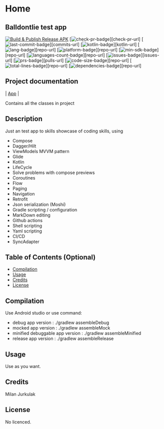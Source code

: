 # Home

## Balldontlie test app

[![Build & Publish Release APK](https://github.com/mimoccc/moneta-test/actions/workflows/build-gradle-project.yml/badge.svg)](https://github.com/mimoccc/moneta-test/actions/workflows/build-gradle-project.yml)
[![check-pr-badge](https://github.com/mimoccc/moneta-test/actions/workflows/check_pr.yml/badge.svg?branch=master)][check-pr-url]
[![last-commit-badge](https://img.shields.io/github/last-commit/mimoccc/moneta-test?color=FFC877)][commits-url]
[![kotlin-badge](https://img.shields.io/badge/Awesome-Kotlin-FFC877.svg)][kotlin-url]
[![lang-badge](https://img.shields.io/github/languages/top/mimoccc/moneta-test?color=FFC877)][repo-url]
[![platform-badge](https://img.shields.io/badge/Platform-Android-FFC877.svg)][repo-url]
[![min-sdk-badge](https://img.shields.io/badge/minSdkVersion-21-FFC877.svg)][repo-url]
[![languages-count-badge](https://img.shields.io/github/languages/count/mimoccc/moneta-test?color=FFC877)][repo-url]
[![issues-badge](https://img.shields.io/github/issues-raw/mimoccc/moneta-test?color=FFC877)][issues-url]
[![prs-badge](https://img.shields.io/badge/PRs-welcome-FFC877.svg)][pulls-url]
[![code-size-badge](https://img.shields.io/github/languages/code-size/mimoccc/moneta-test?color=FFC877)][repo-url]
[![total-lines-badge](https://img.shields.io/tokei/lines/github/mimoccc/moneta-test?color=FFC877)][repo-url]
[![dependencies-badge](https://img.shields.io/librariesio/github/mimoccc/moneta-test?color=FFC877)][repo-url]

## Project documentation

| [App](https://github.com/mimoccc/moneta-test/blob/main/wiki/documentation/index.md) |

Contains all the classes in project

## Description

Just an test app to skills showcase of coding skills, using

- Compose
- Dagger/Hilt
- ViewModels MVVM pattern
- Glide
- Kotlin
- LifeCycle
- Solve problems with compose previews
- Coroutines
- Flow
- Paging
- Navigation
- Retrofit
- Json serialization (Moshi)
- Gradle scripting / configuration
- MarkDown editing
- Github actions
- Shell scripting
- Yaml scripting
- CI/CD
- SyncAdapter

## Table of Contents (Optional)

- [Compilation](#compilation)
- [Usage](#usage)
- [Credits](#credits)
- [License](#license)

## Compilation

Use Android studio or use command:

- debug app version :
  ./gradlew assembleDebug
- mocked app version :
  ./gradlew assembleMock
- minified debuggable app version :
  ./gradlew assembleMinified
- release app version :
  ./gradlew assembleRelease

## Usage

Use as you want.

## Credits

Milan Jurkulak

## License

No licenced.
